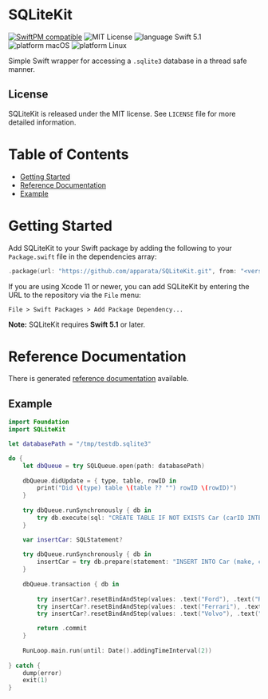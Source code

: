 # SQLiteKit

[![SwiftPM compatible](https://img.shields.io/badge/SwiftPM-compatible-4BC51D.svg?style=flat)](https://swift.org/package-manager/) ![MIT License](https://img.shields.io/badge/license-MIT-blue.svg) ![language Swift 5.1](https://img.shields.io/badge/language-Swift%205.1-orange.svg) ![platform macOS](https://img.shields.io/badge/platform-macOS-lightgrey.svg) ![platform Linux](https://img.shields.io/badge/platform-Linux-lightgrey.svg)

Simple Swift wrapper for accessing a `.sqlite3` database in a thread safe manner. 

## License

SQLiteKit is released under the MIT license. See `LICENSE` file for more detailed information.

# Table of Contents

- [Getting Started](#getting-started)
- [Reference Documentation](#reference-documentation)
- [Example](#example)

# Getting Started

Add SQLiteKit to your Swift package by adding the following to your `Package.swift` file in
the dependencies array:

```swift
.package(url: "https://github.com/apparata/SQLiteKit.git", from: "<version>")
```
If you are using Xcode 11 or newer, you can add SQLiteKit by entering the URL to the
repository via the `File` menu:

```
File > Swift Packages > Add Package Dependency...
```

**Note:** SQLiteKit requires **Swift 5.1** or later.

# Reference Documentation

There is generated [reference documentation](https://apparata.github.io/SQLiteKit/SQLiteKit/)
available.

## Example

```swift
import Foundation
import SQLiteKit

let databasePath = "/tmp/testdb.sqlite3"

do {
    let dbQueue = try SQLQueue.open(path: databasePath)
    
    dbQueue.didUpdate = { type, table, rowID in
        print("Did \(type) table \(table ?? "") rowID \(rowID)")
    }
    
    try dbQueue.runSynchronously { db in
        try db.execute(sql: "CREATE TABLE IF NOT EXISTS Car (carID INTEGER PRIMARY KEY ASC, make TEXT NOT NULL, color TEXT NOT NULL);")
    }

    var insertCar: SQLStatement?
    
    try dbQueue.runSynchronously { db in
        insertCar = try db.prepare(statement: "INSERT INTO Car (make, color) VALUES (?, ?);")
    }
    
    dbQueue.transaction { db in
        
        try insertCar?.resetBindAndStep(values: .text("Ford"), .text("Red"))
        try insertCar?.resetBindAndStep(values: .text("Ferrari"), .text("Green"))
        try insertCar?.resetBindAndStep(values: .text("Volvo"), .text("Blue"))

        return .commit
    }
    
    RunLoop.main.run(until: Date().addingTimeInterval(2))
    
} catch {
    dump(error)
    exit(1)
}
```
